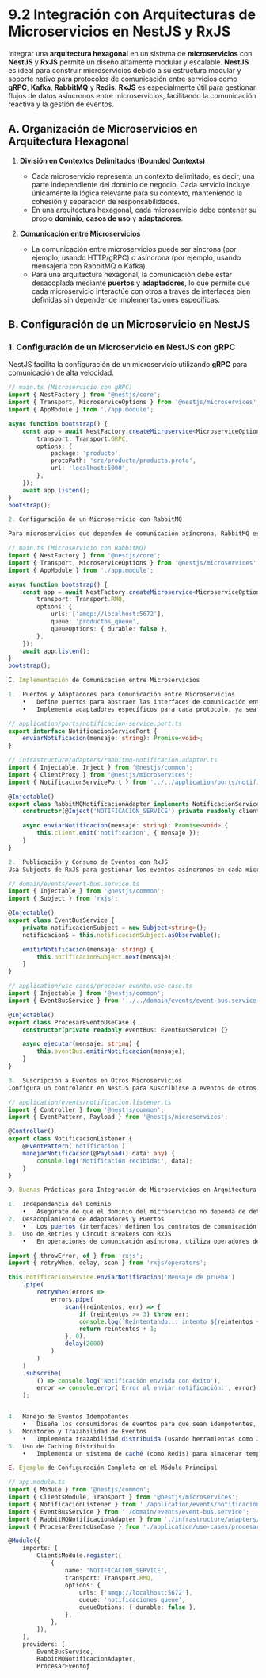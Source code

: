 # 9.2 Integración con Arquitecturas de Microservicios en NestJS y RxJS

Integrar una **arquitectura hexagonal** en un sistema de **microservicios** con **NestJS** y **RxJS** permite un diseño altamente modular y escalable. **NestJS** es ideal para construir microservicios debido a su estructura modular y soporte nativo para protocolos de comunicación entre servicios como **gRPC**, **Kafka**, **RabbitMQ** y **Redis**. **RxJS** es especialmente útil para gestionar flujos de datos asíncronos entre microservicios, facilitando la comunicación reactiva y la gestión de eventos.

## A. Organización de Microservicios en Arquitectura Hexagonal

1. **División en Contextos Delimitados (Bounded Contexts)**
   - Cada microservicio representa un contexto delimitado, es decir, una parte independiente del dominio de negocio. Cada servicio incluye únicamente la lógica relevante para su contexto, manteniendo la cohesión y separación de responsabilidades.
   - En una arquitectura hexagonal, cada microservicio debe contener su propio **dominio**, **casos de uso** y **adaptadores**.

2. **Comunicación entre Microservicios**
   - La comunicación entre microservicios puede ser síncrona (por ejemplo, usando HTTP/gRPC) o asíncrona (por ejemplo, usando mensajería con RabbitMQ o Kafka).
   - Para una arquitectura hexagonal, la comunicación debe estar desacoplada mediante **puertos** y **adaptadores**, lo que permite que cada microservicio interactúe con otros a través de interfaces bien definidas sin depender de implementaciones específicas.

## B. Configuración de un Microservicio en NestJS

### 1. Configuración de un Microservicio en NestJS con gRPC

NestJS facilita la configuración de un microservicio utilizando **gRPC** para comunicación de alta velocidad.

```typescript
// main.ts (Microservicio con gRPC)
import { NestFactory } from '@nestjs/core';
import { Transport, MicroserviceOptions } from '@nestjs/microservices';
import { AppModule } from './app.module';

async function bootstrap() {
    const app = await NestFactory.createMicroservice<MicroserviceOptions>(AppModule, {
        transport: Transport.GRPC,
        options: {
            package: 'producto',
            protoPath: 'src/producto/producto.proto',
            url: 'localhost:5000',
        },
    });
    await app.listen();
}
bootstrap();

2. Configuración de un Microservicio con RabbitMQ

Para microservicios que dependen de comunicación asíncrona, RabbitMQ es una excelente opción.

// main.ts (Microservicio con RabbitMQ)
import { NestFactory } from '@nestjs/core';
import { Transport, MicroserviceOptions } from '@nestjs/microservices';
import { AppModule } from './app.module';

async function bootstrap() {
    const app = await NestFactory.createMicroservice<MicroserviceOptions>(AppModule, {
        transport: Transport.RMQ,
        options: {
            urls: ['amqp://localhost:5672'],
            queue: 'productos_queue',
            queueOptions: { durable: false },
        },
    });
    await app.listen();
}
bootstrap();

C. Implementación de Comunicación entre Microservicios

1.	Puertos y Adaptadores para Comunicación entre Microservicios
	•	Define puertos para abstraer las interfaces de comunicación entre microservicios. Por ejemplo, un puerto NotificacionServicePort para enviar notificaciones entre servicios.
	•	Implementa adaptadores específicos para cada protocolo, ya sea para gRPC, RabbitMQ u otros sistemas de mensajería.

// application/ports/notificacion-service.port.ts
export interface NotificacionServicePort {
    enviarNotificacion(mensaje: string): Promise<void>;
}

// infrastructure/adapters/rabbitmq-notificacion.adapter.ts
import { Injectable, Inject } from '@nestjs/common';
import { ClientProxy } from '@nestjs/microservices';
import { NotificacionServicePort } from '../../application/ports/notificacion-service.port';

@Injectable()
export class RabbitMQNotificacionAdapter implements NotificacionServicePort {
    constructor(@Inject('NOTIFICACION_SERVICE') private readonly client: ClientProxy) {}

    async enviarNotificacion(mensaje: string): Promise<void> {
        this.client.emit('notificacion', { mensaje });
    }
}

2.	Publicación y Consumo de Eventos con RxJS
Usa Subjects de RxJS para gestionar los eventos asíncronos en cada microservicio, permitiendo que los adaptadores publiquen eventos y los casos de uso los consuman de forma reactiva.

// domain/events/event-bus.service.ts
import { Injectable } from '@nestjs/common';
import { Subject } from 'rxjs';

@Injectable()
export class EventBusService {
    private notificacionSubject = new Subject<string>();
    notificacion$ = this.notificacionSubject.asObservable();

    emitirNotificacion(mensaje: string) {
        this.notificacionSubject.next(mensaje);
    }
}

// application/use-cases/procesar-evento.use-case.ts
import { Injectable } from '@nestjs/common';
import { EventBusService } from '../../domain/events/event-bus.service';

@Injectable()
export class ProcesarEventoUseCase {
    constructor(private readonly eventBus: EventBusService) {}

    async ejecutar(mensaje: string) {
        this.eventBus.emitirNotificacion(mensaje);
    }
}

3.	Suscripción a Eventos en Otros Microservicios
Configura un controlador en NestJS para suscribirse a eventos de otros microservicios utilizando el decorador @EventPattern.

// application/events/notificacion.listener.ts
import { Controller } from '@nestjs/common';
import { EventPattern, Payload } from '@nestjs/microservices';

@Controller()
export class NotificacionListener {
    @EventPattern('notificacion')
    manejarNotificacion(@Payload() data: any) {
        console.log('Notificación recibida:', data);
    }
}

D. Buenas Prácticas para Integración de Microservicios en Arquitectura Hexagonal

1.	Independencia del Dominio
	•	Asegúrate de que el dominio del microservicio no dependa de detalles de implementación o infraestructura. La capa de dominio debe ser completamente agnóstica respecto al sistema de mensajería o el protocolo de comunicación.
2.	Desacoplamiento de Adaptadores y Puertos
	•	Los puertos (interfaces) definen los contratos de comunicación. Cada adaptador debe implementar estos puertos, permitiendo reemplazar o modificar el sistema de mensajería sin cambiar la lógica de negocio.
3.	Uso de Retries y Circuit Breakers con RxJS
	•	En operaciones de comunicación asíncrona, utiliza operadores de RxJS como retryWhen y delay para gestionar los reintentos en caso de error. Esto es crucial para la resiliencia de microservicios, evitando sobrecarga en sistemas externos.

import { throwError, of } from 'rxjs';
import { retryWhen, delay, scan } from 'rxjs/operators';

this.notificacionService.enviarNotificacion('Mensaje de prueba')
    .pipe(
        retryWhen(errors =>
            errors.pipe(
                scan((reintentos, err) => {
                    if (reintentos >= 3) throw err;
                    console.log(`Reintentando... intento ${reintentos + 1}`);
                    return reintentos + 1;
                }, 0),
                delay(2000)
            )
        )
    )
    .subscribe(
        () => console.log('Notificación enviada con éxito'),
        error => console.error('Error al enviar notificación:', error)
    );


4.	Manejo de Eventos Idempotentes
	•	Diseña los consumidores de eventos para que sean idempotentes, es decir, que puedan procesar el mismo evento varias veces sin afectar el estado de la aplicación. Esto es especialmente útil en entornos donde los mensajes pueden ser entregados más de una vez.
5.	Monitoreo y Trazabilidad de Eventos
	•	Implementa trazabilidad distribuida (usando herramientas como Jaeger o Zipkin) para rastrear el flujo completo de eventos y solicitudes entre los microservicios. Esto ayuda a identificar problemas de rendimiento y fallos en la comunicación.
6.	Uso de Caching Distribuido
	•	Implementa un sistema de caché (como Redis) para almacenar temporalmente los resultados de operaciones intensivas. Esto ayuda a reducir la carga de los microservicios y mejora la velocidad de respuesta en solicitudes repetitivas.

E. Ejemplo de Configuración Completa en el Módulo Principal

// app.module.ts
import { Module } from '@nestjs/common';
import { ClientsModule, Transport } from '@nestjs/microservices';
import { NotificacionListener } from './application/events/notificacion.listener';
import { EventBusService } from './domain/events/event-bus.service';
import { RabbitMQNotificacionAdapter } from './infrastructure/adapters/rabbitmq-notificacion.adapter';
import { ProcesarEventoUseCase } from './application/use-cases/procesar-evento.use-case';

@Module({
    imports: [
        ClientsModule.register([
            {
                name: 'NOTIFICACION_SERVICE',
                transport: Transport.RMQ,
                options: {
                    urls: ['amqp://localhost:5672'],
                    queue: 'notificaciones_queue',
                    queueOptions: { durable: false },
                },
            },
        ]),
    ],
    providers: [
        EventBusService,
        RabbitMQNotificacionAdapter,
        ProcesarEventoƒ